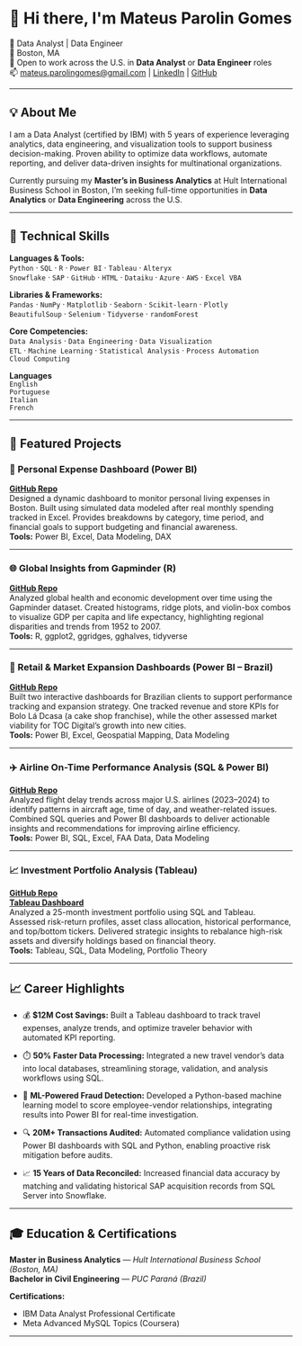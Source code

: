 # 👋 Hi there, I'm Mateus Parolin Gomes

🚀 Data Analyst | Data Engineer  
📍 Boston, MA  
🎯 Open to work across the U.S. in **Data Analyst** or **Data Engineer** roles  
📫 mateus.parolingomes@gmail.com | [LinkedIn](https://www.linkedin.com/in/mateusparolingomes/) | [GitHub](https://github.com/mateusparolingomes)  

---

## 💡 About Me

I am a Data Analyst (certified by IBM) with 5 years of experience leveraging analytics, data engineering, and visualization tools to support business decision-making. Proven ability to optimize data workflows, automate reporting, and deliver data-driven insights for multinational organizations.

Currently pursuing my **Master’s in Business Analytics** at Hult International Business School in Boston, I’m seeking full-time opportunities in **Data Analytics** or **Data Engineering** across the U.S.

---

## 🧠 Technical Skills

**Languages & Tools:**  
`Python` · `SQL` · `R` · `Power BI` · `Tableau` · `Alteryx`  
`Snowflake` · `SAP` · `GitHub` · `HTML` · `Dataiku` · `Azure` · `AWS` · `Excel VBA`

**Libraries & Frameworks:**  
`Pandas` · `NumPy` · `Matplotlib` · `Seaborn` · `Scikit-learn` · `Plotly`  
`BeautifulSoup` · `Selenium` · `Tidyverse` · `randomForest`  

**Core Competencies:**  
`Data Analysis` · `Data Engineering` · `Data Visualization`  
`ETL` · `Machine Learning` · `Statistical Analysis` · `Process Automation`  
`Cloud Computing`

**Languages**  
`English`   
`Portuguese`    
`Italian`    
`French`

---

## 🚀 Featured Projects

### 💸 Personal Expense Dashboard (Power BI)
**[GitHub Repo](https://github.com/mateusparolingomes/personal-expense-dashboard-powerbi)**  
Designed a dynamic dashboard to monitor personal living expenses in Boston. Built using simulated data modeled after real monthly spending tracked in Excel. Provides breakdowns by category, time period, and financial goals to support budgeting and financial awareness.  
**Tools:** Power BI, Excel, Data Modeling, DAX

---

### 🌐 Global Insights from Gapminder (R)
**[GitHub Repo](https://github.com/mateusparolingomes/gapminder-global-insights-r)**  
Analyzed global health and economic development over time using the Gapminder dataset. Created histograms, ridge plots, and violin-box combos to visualize GDP per capita and life expectancy, highlighting regional disparities and trends from 1952 to 2007.  
**Tools:** R, ggplot2, ggridges, gghalves, tidyverse

---

### 📍 Retail & Market Expansion Dashboards (Power BI – Brazil)
**[GitHub Repo](https://github.com/mateusparolingomes/brazilian-market-insights-dashboards)**  
Built two interactive dashboards for Brazilian clients to support performance tracking and expansion strategy. One tracked revenue and store KPIs for Bolo Lá Dcasa (a cake shop franchise), while the other assessed market viability for TOC Digital’s growth into new cities.  
**Tools:** Power BI, Excel, Geospatial Mapping, Data Modeling

---

### ✈️ Airline On-Time Performance Analysis (SQL & Power BI)
**[GitHub Repo](https://github.com/mateusparolingomes/airline-on-time-performance-analysis)**  
Analyzed flight delay trends across major U.S. airlines (2023–2024) to identify patterns in aircraft age, time of day, and weather-related issues. Combined SQL queries and Power BI dashboards to deliver actionable insights and recommendations for improving airline efficiency.  
**Tools:** Power BI, SQL, Excel, FAA Data, Data Modeling

---

### 📈 Investment Portfolio Analysis (Tableau)
**[GitHub Repo](https://github.com/mateusparolingomes/investment-portfolio-analysis-tableau)**  
**[Tableau Dashboard](https://public.tableau.com/app/profile/mateus.gomes5214/viz/A1FinalDashboard/Dashboard)**  
Analyzed a 25-month investment portfolio using SQL and Tableau. Assessed risk-return profiles, asset class allocation, historical performance, and top/bottom tickers. Delivered strategic insights to rebalance high-risk assets and diversify holdings based on financial theory.  
**Tools:** Tableau, SQL, Data Modeling, Portfolio Theory

---

## 📈 Career Highlights

- 💰 **$12M Cost Savings:** Built a Tableau dashboard to track travel expenses, analyze trends, and optimize traveler behavior with automated KPI reporting.

- ⏱️ **50% Faster Data Processing:** Integrated a new travel vendor’s data into local databases, streamlining storage, validation, and analysis workflows using SQL.

- 🧠 **ML-Powered Fraud Detection:** Developed a Python-based machine learning model to score employee-vendor relationships, integrating results into Power BI for real-time investigation.

- 🔍 **20M+ Transactions Audited:** Automated compliance validation using Power BI dashboards with SQL and Python, enabling proactive risk mitigation before audits.

- 📈 **15 Years of Data Reconciled:** Increased financial data accuracy by matching and validating historical SAP acquisition records from SQL Server into Snowflake.

---

## 🎓 Education & Certifications

**Master in Business Analytics** — *Hult International Business School (Boston, MA)*  
**Bachelor in Civil Engineering** — *PUC Paraná (Brazil)*

**Certifications:**  
- IBM Data Analyst Professional Certificate  
- Meta Advanced MySQL Topics (Coursera)
---
